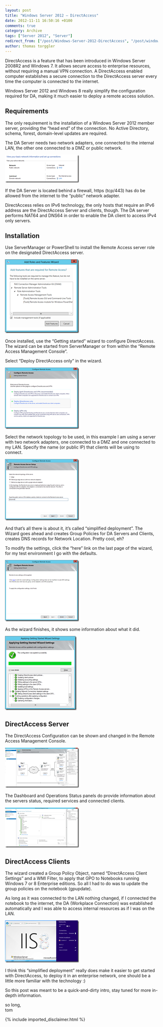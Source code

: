 ```yaml
---
layout: post
title: "Windows Server 2012 – DirectAccess"
date: 2012-11-11 16:50:16 +0100
comments: true
category: Archive
tags: ["Server 2012", "Server"]
redirect_from: ["/post/Windows-Server-2012-DirectAccess", "/post/windows-server-2012-directaccess"]
author: thomas torggler
---
```

<!-- more -->
<p>DirectAccess is a feature that has been introduced in Windows Server 2008R2 and Windows 7. It allows secure access to enterprise resources, without requiring a manual VPN connection. A DirectAccess enabled computer establishes a secure connection to the DirectAccess server every time the computer is connected to the internet.</p>  <p>Windows Server 2012 and Windows 8 really simplify the configuration required for DA, making it much easier to deploy a remote access solution.</p>  <h2>Requirements</h2>  <p>The only requirement is the installation of a Windows Server 2012 member server, providing the “head end” of the connection. No Active Directory, schema, forest, domain-level updates are required.</p>  <p>The DA Server needs two network adapters, one connected to the internal LAN, the other one connected to a DMZ or public network.</p>  <p><a href="/assets/archive/image_454.png"><img title="image" style="border-left-width: 0px; border-right-width: 0px; border-bottom-width: 0px; display: inline; border-top-width: 0px" border="0" alt="image" src="/assets/archive/image_thumb_452.png" width="244" height="92" /></a>&#160;</p>  <p>If the DA Server is located behind a firewall, https (tcp/443) has do be allowed from the internet to the “public” network adapter.</p>  <p>DirectAccess relies on IPv6 technology, the only hosts that require an IPv6 address are the DirectAccess Server and clients, though. The DA server performs NAT64 and DNS64 in order to enable the DA client to access IPv4 only servers.</p>  <h2></h2>  <h2>Installation</h2>  <p>Use ServerManager or PowerShell to install the Remote Access server role on the designated DirectAccess server.</p>  <p><a href="/assets/archive/image_455.png"><img title="image" style="border-left-width: 0px; border-right-width: 0px; border-bottom-width: 0px; display: inline; border-top-width: 0px" border="0" alt="image" src="/assets/archive/image_thumb_453.png" width="244" height="243" /></a> </p>  <p>Once installed, use the “Getting started” wizard to configure DirectAccess. The wizard can be started from ServerManager or from within the “Remote Access Management Console”.</p>  <p>Select “Deploy DirectAccess only” in the wizard.</p>  <p><a href="/assets/archive/image_456.png"><img title="image" style="border-left-width: 0px; border-right-width: 0px; border-bottom-width: 0px; display: inline; border-top-width: 0px" border="0" alt="image" src="/assets/archive/image_thumb_454.png" width="244" height="202" /></a> </p>  <p>Select the network topology to be used, in this example I am using a server with two network adapters, one connected to a DMZ and one connected to my LAN. Specify the name (or public IP) that clients will be using to connect. </p>  <p><a href="/assets/archive/image_457.png"><img title="image" style="border-left-width: 0px; border-right-width: 0px; border-bottom-width: 0px; display: inline; border-top-width: 0px" border="0" alt="image" src="/assets/archive/image_thumb_455.png" width="244" height="202" /></a> </p>  <p></p>  <p>And that’s all there is about it, it’s called “simplified deployment”. The Wizard goes ahead and creates Group Policies for DA Servers and Clients, creates DNS records for Network Location. Pretty cool, eh?</p>  <p>To modify the settings, click the “here” link on the last page of the wizard, for my test environment I go with the defaults.</p>  <p></p>  <p></p>  <p></p>  <p><a href="/assets/archive/image_458.png"><img title="image" style="border-left-width: 0px; border-right-width: 0px; border-bottom-width: 0px; display: inline; border-top-width: 0px" border="0" alt="image" src="/assets/archive/image_thumb_456.png" width="244" height="202" /></a></p>  <p>As the wizard finishes, it shows some information about what it did.</p>  <p><a href="/assets/archive/image_459.png"><img title="image" style="border-left-width: 0px; border-right-width: 0px; border-bottom-width: 0px; display: inline; border-top-width: 0px" border="0" alt="image" src="/assets/archive/image_thumb_457.png" width="236" height="244" /></a></p>  <h2>DirectAccess Server </h2>  <p>The DirectAccess Configuration can be shown and changed in the Remote Access Management Console.</p>  <p><a href="/assets/archive/image_460.png"><img title="image" style="border-top: 0px; border-right: 0px; border-bottom: 0px; border-left: 0px; display: inline" border="0" alt="image" src="/assets/archive/image_thumb_458.png" width="244" height="132" /></a> </p>  <p>The Dashboard and Operations Status panels do provide information about the servers status, required services and connected clients.</p>  <p><a href="/assets/archive/image_461.png"><img title="image" style="border-top: 0px; border-right: 0px; border-bottom: 0px; border-left: 0px; display: inline" border="0" alt="image" src="/assets/archive/image_thumb_459.png" width="244" height="132" /></a> </p>  <p></p>  <h2>DirectAccess Clients</h2>  <p>The wizard created a Group Policy Object, named “DirectAccess Client Settings” and a WMI Filter, to apply that GPO to Notebooks running Windows 7 or 8 Enterprise editions. So all I had to do was to update the group policies on the notebook (gpupdate). </p>  <p>As long as it was connected to the LAN nothing changed, if I connected the notebook to the internet, the DA (Workplace Connection) was established automatically and I was able to access internal resources as if I was on the LAN.</p>  <p><a href="/assets/archive/image_462.png"><img title="image" style="border-top: 0px; border-right: 0px; border-bottom: 0px; border-left: 0px; display: inline" border="0" alt="image" src="/assets/archive/image_thumb_460.png" width="244" height="139" /></a> </p>  <p>I think this “simplified deployment” really does make it easier to get started with DirectAccess, to deploy it in an enterprise network, one should be a little more familiar with the technology :) </p>  <p>So this post was meant to be a quick-and-dirty intro, stay tuned for more in-depth information.</p>  <p>so long,   <br />tom</p>
{% include imported_disclaimer.html %}
